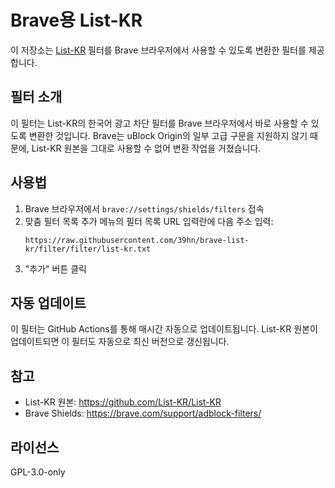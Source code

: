# Brave용 List-KR

이 저장소는 [List-KR](https://github.com/List-KR/List-KR) 필터를 Brave 브라우저에서 사용할 수 있도록 변환한 필터를 제공합니다.

## 필터 소개

이 필터는 List-KR의 한국어 광고 차단 필터를 Brave 브라우저에서 바로 사용할 수 있도록 변환한 것입니다. Brave는 uBlock Origin의 일부 고급 구문을 지원하지 않기 때문에, List-KR 원본을 그대로 사용할 수 없어 변환 작업을 거쳤습니다.

## 사용법

1. Brave 브라우저에서 `brave://settings/shields/filters` 접속
2. 맞춤 필터 목록 추가 메뉴의 필터 목록 URL 입력란에 다음 주소 입력:
   ```
   https://raw.githubusercontent.com/39hn/brave-list-kr/filter/filter/list-kr.txt
   ```
3. "추가" 버튼 클릭

## 자동 업데이트

이 필터는 GitHub Actions를 통해 매시간 자동으로 업데이트됩니다. List-KR 원본이 업데이트되면 이 필터도 자동으로 최신 버전으로 갱신됩니다.

## 참고
- List-KR 원본: https://github.com/List-KR/List-KR
- Brave Shields: https://brave.com/support/adblock-filters/

## 라이선스
GPL-3.0-only 